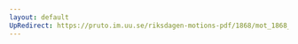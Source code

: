 ```yaml
---
layout: default
UpRedirect: https://pruto.im.uu.se/riksdagen-motions-pdf/1868/mot_1868__ak__316/mot_1868__ak__316-001.pdf
---
```

